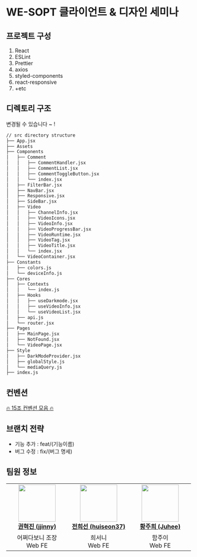 # WE-SOPT 클라이언트 & 디자인 세미나

## 프로젝트 구성

1. React
2. ESLint
3. Prettier
4. axios
5. styled-components
6. react-responsive
7. +etc

## 디렉토리 구조

변경될 수 있습니다 ~ !

```bash
// src directory structure
├── App.jsx
├── Assets
├── Components
│   ├── Comment
│   │   ├── CommentHandler.jsx
│   │   ├── CommentList.jsx
│   │   ├── CommentToggleButton.jsx
│   │   └── index.jsx
│   ├── FilterBar.jsx
│   ├── NavBar.jsx
│   ├── Responsive.jsx
│   ├── SideBar.jsx
│   ├── Video
│   │   ├── ChannelInfo.jsx
│   │   ├── VideoIcons.jsx
│   │   ├── VideoInfo.jsx
│   │   ├── VideoProgressBar.jsx
│   │   ├── VideoRuntime.jsx
│   │   ├── VideoTag.jsx
│   │   ├── VideoTitle.jsx
│   │   └── index.jsx
│   └── VideoContainer.jsx
├── Constants
│   ├── colors.js
│   └── deviceInfo.js
├── Cores
│   ├── Contexts
│   │   └── index.js
│   ├── Hooks
│   │   ├── useDarkmode.jsx
│   │   ├── useVideoInfo.jsx
│   │   └── useVideoList.jsx
│   ├── api.js
│   └── router.jsx
├── Pages
│   ├── MainPage.jsx
│   ├── NotFound.jsx
│   └── VideoPage.jsx
├── Style
│   ├── DarkModeProvider.jsx
│   ├── globalStyle.js
│   └── mediaQuery.js
├── index.js
``` 

## 컨벤션

[:fire: 15조 컨벤션 모음 :fire:](https://github.com/sopt-CwithD-15/frontend/issues)

## 브랜치 전략

- 기능 추가 : feat/(기능이름)
- 버그 수정 : fix/(버그 명세)

## 팀원 정보
<table>
    <tr align="center">
        <td style="min-width: 150px;">
            <a href="https://github.com/KimKwon">
              <img src="https://github.com/KimKwon.png" width="100">
              <br />
              <b>권혁진 (jjinny)</b>
            </a>
        </td>
        <td style="min-width: 150px;">
            <a href="https://github.com/huiseon37">
              <img src="https://github.com/huiseon37.png" width="100">
              <br />
              <b>전희선 (huiseon37)</b>
            </a> 
        </td>
        <td style="min-width: 150px;">
            <a href="https://github.com/Juhee-Hwang">
              <img src="https://github.com/Juhee-Hwang.png" width="100">
              <br />
              <b>황주희 (Juhee)</b>
            </a> 
        </td>
    </tr>
    <tr align="center">
        <td>
            어쩌다보니 조장 <br/>
            Web FE
        </td>
        <td>
            희서니 <br />
            Web FE
        </td>
        <td>
            함주이 <br />
            Web FE
        </td>
    </tr>
</table>
